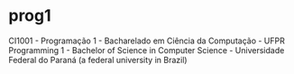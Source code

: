 # prog1
CI1001 - Programação 1 - Bacharelado em Ciência da Computação - UFPR
Programming 1 - Bachelor of Science in Computer Science - Universidade Federal do Paraná (a federal university in Brazil)
